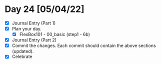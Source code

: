 # Day 24 [05/04/22]

- [x] Journal Entry (Part 1)
- [x] Plan your day.
  - [x] FlexBox101 - 00_basic (step1 - 6b)
- [x] Journal Entry (Part 2)
- [x] Commit the changes. Each commit should contain the above sections (updated).
- [x] Celebrate
<!-- [x] to tick -->
